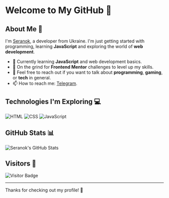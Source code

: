 # Welcome to My GitHub 👋

## About Me 🚀
I'm [Seranok](https://github.com/seranok1337), a developer from Ukraine. I'm just getting started with programming, learning **JavaScript** and exploring the world of **web development**. 

- 🌱 Currently learning **JavaScript** and web development basics.
- 💪 On the grind for **Frontend Mentor** challenges to level up my skills.
- 💬 Feel free to reach out if you want to talk about **programming**, **gaming**, or **tech** in general.
- 📫 How to reach me: [Telegram](https://t.me/seashoreonthemoon).

## Technologies I'm Exploring 💻

![HTML](https://img.shields.io/badge/-HTML-E34F26?style=flat-square&logo=html5&logoColor=white)
![CSS](https://img.shields.io/badge/-CSS-1572B6?style=flat-square&logo=css3&logoColor=white)
![JavaScript](https://img.shields.io/badge/-JavaScript-F7DF1E?style=flat-square&logo=javascript&logoColor=black)

## GitHub Stats 📊

![Seranok's GitHub Stats](https://github-readme-stats.vercel.app/api?username=seranok1337&show_icons=true&count_private=true&hide_title=true&hide_border=true&theme=radical)

## Visitors 👀

![Visitor Badge](https://visitor-badge.glitch.me/badge?page_id=seranok1337.seranok1337)

---

Thanks for checking out my profile! 🚀
